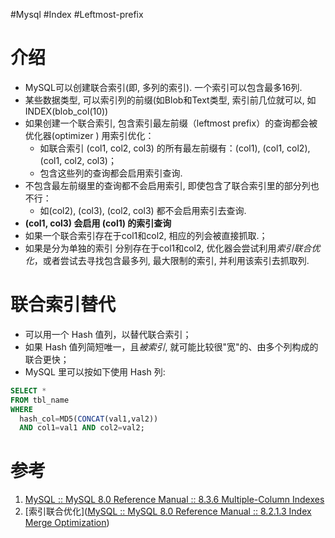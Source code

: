 #Mysql #Index #Leftmost-prefix

# 介绍
- MySQL可以创建联合索引(即, 多列的索引). 一个索引可以包含最多16列. 
- 某些数据类型, 可以索引列的前缀(如Blob和Text类型, 索引前几位就可以, 如 INDEX(blob_col(10))
- 如果创建一个联合索引, 包含索引最左前缀（leftmost prefix）的查询都会被优化器(optimizer ) 用索引优化：
	- 如联合索引 (col1, col2, col3) 的所有最左前缀有：(col1), (col1, col2), (col1, col2, col3)；
	- 包含这些列的查询都会启用索引查询.  
- 不包含最左前缀里的查询都不会启用索引, 即使包含了联合索引里的部分列也不行：
	- 如(col2), (col3), (col2, col3) 都不会启用索引去查询.  
- **(col1, col3) 会启用 (col1) 的索引查询**
- 如果一个联合索引存在于col1和col2, 相应的列会被直接抓取.；
- 如果是分为单独的索引 分别存在于col1和col2, 优化器会尝试利用*索引联合优化*，或者尝试去寻找包含最多列, 最大限制的索引, 并利用该索引去抓取列.
  
# 联合索引替代
- 可以用一个 Hash 值列，以替代联合索引；
- 如果 Hash 值列简短唯一，且*被索引*, 就可能比较很"宽"的、由多个列构成的联合更快；
- MySQL 里可以按如下使用 Hash 列:

```sql
SELECT * 
FROM tbl_name
WHERE 
  hash_col=MD5(CONCAT(val1,val2))
  AND col1=val1 AND col2=val2;
```



# 参考
1. [MySQL :: MySQL 8.0 Reference Manual :: 8.3.6 Multiple-Column Indexes](https://dev.mysql.com/doc/refman/8.0/en/multiple-column-indexes.html)
2. [索引联合优化]([MySQL :: MySQL 8.0 Reference Manual :: 8.2.1.3 Index Merge Optimization](https://dev.mysql.com/doc/refman/8.0/en/index-merge-optimization.html))